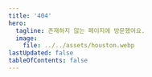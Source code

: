 ```yaml
---
title: '404'
hero:
  tagline: 존재하지 않는 페이지에 방문했어요.
  image:
    file: ../../assets/houston.webp
lastUpdated: false
tableOfContents: false
---
```

